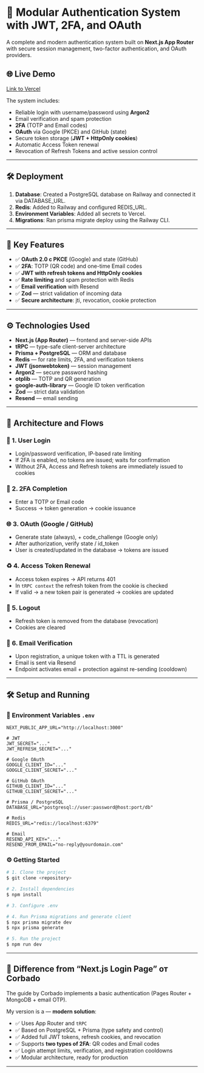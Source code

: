 # 🔐 Modular Authentication System with JWT, 2FA, and OAuth

A complete and modern authentication system built on **Next.js App Router** with secure session management, two-factor authentication, and OAuth providers.

## 🌐 Live Demo
[Link to Vercel](https://booking-notes-chat.vercel.app/)

The system includes:

* Reliable login with username/password using **Argon2**
* Email verification and spam protection
* **2FA** (TOTP and Email codes)
* **OAuth** via Google (PKCE) and GitHub (state)
* Secure token storage (**JWT + HttpOnly cookies**)
* Automatic Access Token renewal
* Revocation of Refresh Tokens and active session control

---

## 🛠️ Deployment
1. **Database**: Created a PostgreSQL database on Railway and connected it via DATABASE_URL.
2. **Redis**: Added to Railway and configured REDIS_URL.
3. **Environment Variables**: Added all secrets to Vercel.
4. **Migrations**: Ran prisma migrate deploy using the Railway CLI.

---

## 🚀 Key Features

* ✅ **OAuth 2.0 с PKCE** (Google) and state (GitHub)
* ✅ **2FA**: TOTP (QR code) and one-time Email codes
* ✅ **JWT with refresh tokens and HttpOnly cookies**
* ✅ **Rate limiting** and spam protection with Redis
* ✅ **Email verification** with Resend
* ✅ **Zod** — strict validation of incoming data
* ✅ **Secure architecture**: jti, revocation, cookie protection

---

## ⚙️ Technologies Used

* **Next.js (App Router)** — frontend and server-side APIs
* **tRPC** — type-safe client-server architecture
* **Prisma + PostgreSQL** — ORM and database
* **Redis** — for rate limits, 2FA, and verification tokens
* **JWT (jsonwebtoken)** —  session management
* **Argon2** — secure password hashing
* **otplib** — TOTP and QR generation
* **google-auth-library** — Google ID token verification
* **Zod** — strict data validation
* **Resend** — email sending

---

## 🧭 Architecture and Flows

### 🔑 1.  User Login

* Login/password verification, IP-based rate limiting
* If 2FA is enabled, no tokens are issued; waits for confirmation
* Without 2FA, Access and Refresh tokens are immediately issued to cookies

### 🔐 2. 2FA Completion

* Enter a TOTP or Email code
* Success → token generation → cookie issuance

### 🌐 3. OAuth (Google / GitHub)

* Generate state (always), + code_challenge (Google only)
* After authorization, verify state / id_token
* User is created/updated in the database → tokens are issued

### ♻️ 4. Access Token Renewal

* Access token expires → API returns 401
* In `tRPC context` the refresh token from the cookie is checked
* If valid → a new token pair is generated → cookies are updated

### 🚪 5. Logout

* Refresh token is removed from the database (revocation)
* Cookies are cleared

### 📧 6. Email Verification

* Upon registration, a unique token with a TTL is generated
* Email is sent via Resend
* Endpoint activates email + protection against re-sending (cooldown)

---

## 🛠️ Setup and Running

### 📁 Environment Variables `.env`

```env
NEXT_PUBLIC_APP_URL="http://localhost:3000"

# JWT
JWT_SECRET="..."
JWT_REFRESH_SECRET="..."

# Google OAuth
GOOGLE_CLIENT_ID="..."
GOOGLE_CLIENT_SECRET="..."

# GitHub OAuth
GITHUB_CLIENT_ID="..."
GITHUB_CLIENT_SECRET="..."

# Prisma / PostgreSQL
DATABASE_URL="postgresql://user:password@host:port/db"

# Redis
REDIS_URL="redis://localhost:6379"

# Email
RESEND_API_KEY="..."
RESEND_FROM_EMAIL="no-reply@yourdomain.com"
```

### ⚙️ Getting Started

```bash
# 1. Clone the project
$ git clone <repository>

# 2. Install dependencies
$ npm install

# 3. Configure .env

# 4. Run Prisma migrations and generate client
$ npx prisma migrate dev
$ npx prisma generate

# 5. Run the project
$ npm run dev
```

---

## 🔄 Difference from “Next.js Login Page” от Corbado

The guide by Corbado implements a basic authentication (Pages Router + MongoDB + email OTP).

My version is a — **modern solution**:

* ✅ Uses App Router and `tRPC`
* ✅ Based on PostgreSQL + Prisma (type safety and control)
* ✅ Added full JWT tokens, refresh cookies, and revocation
* ✅ Supports  **two types of 2FA**: QR codes and Email codes
* ✅ Login attempt limits, verification, and registration cooldowns
* ✅ Modular architecture, ready for production

---

